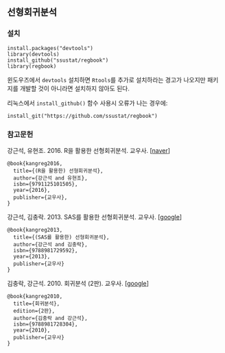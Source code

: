 ## 선형회귀분석

### 설치

    install.packages("devtools")
    library(devtools)
    install_github("ssustat/regbook")
    library(regbook)

윈도우즈에서 `devtools` 설치하면 `Rtools`를 추가로 설치하라는 경고가 나오지만
패키지를 개발할 것이 아니라면 설치하지 않아도 된다.

리눅스에서 `install_github()` 함수 사용시 오류가 나는 경우에:

    install_git("https://github.com/ssustat/regbook")


### 참고문헌

강근석, 유현조. 2016. R을 활용한 선형회귀분석. 교우사.
[[naver](https://book.naver.com/bookdb/book_detail.nhn?bid=10347606)]

    @book{kangreg2016,
      title={(R을 활용한) 선형회귀분석},
      author={강근석 and 유현조},
      isbn={9791125101505},
      year={2016},
      publisher={교우사},
    }
      
      
강근석, 김충락. 2013. SAS를 활용한 선형회귀분석. 교우사.
[[google](https://books.google.co.kr/books?id=QSLcmQEACAAJ)]

    @book{kangreg2013,
      title={(SAS를 활용한) 선형회귀분석},
      author={강근석 and 김충락},
      isbn={9788981729592},
      year={2013},
      publisher={교우사}
    }

김충락, 강근석. 2010. 회귀분석 (2판). 교우사.
[[google](https://books.google.co.kr/books?id=eaB7RQAACAAJ)]


    @book{kangreg2010,
      title={회귀분석},
	  edition={2판},
      author={김충락 and 강근석},
      isbn={9788981728304},
      year={2010},
      publisher={교우사}
    }



